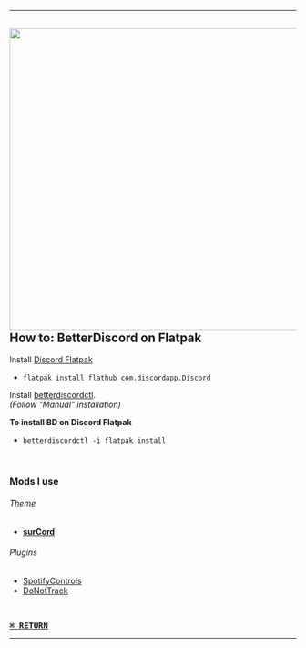 ** **

<br/>
<a href="https://czarhex.github.io/"><img src="https://cdn.discordapp.com/attachments/880074430527709234/1006577401796513832/Screenshot_from_2022-08-09_16-58-58.png" align="right" width="530"></a>

## How to: BetterDiscord on Flatpak

Install [Discord Flatpak](https://flathub.org/apps/details/com.discordapp.Discord)  
* `flatpak install flathub com.discordapp.Discord`

Install [betterdiscordctl](https://github.com/bb010g/betterdiscordctl).  
*(Follow "Manual" installation)*

**To install BD on Discord Flatpak**  
* `betterdiscordctl -i flatpak install`

<br/>

### Mods I use

###### Theme
* **[surCord](https://github.com/SlippingGittys-Discord-Themes/surCord)**

###### Plugins
* [SpotifyControls](https://github.com/mwittrien/BetterDiscordAddons/tree/master/Plugins/SpotifyControls/)
* [DoNotTrack](https://github.com/rauenzi/BetterDiscordAddons/tree/master/Plugins/DoNotTrack)

<br/>

<a href="https://github.com/czarhex/dotfiles#readme"><kbd><b>⌘ RETURN</b></kbd></a>
** **

